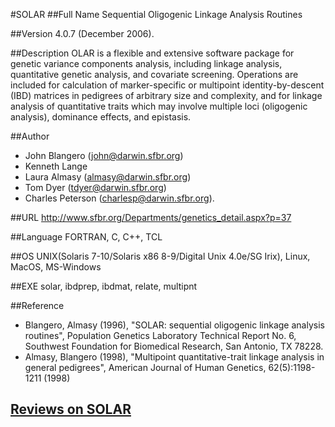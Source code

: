 #SOLAR
##Full Name
Sequential Oligogenic Linkage Analysis Routines

##Version
4.0.7 (December 2006).

##Description
OLAR is a flexible and extensive software package for genetic variance components analysis, including linkage analysis, quantitative genetic analysis, and covariate screening. Operations are included for calculation of marker-specific or multipoint identity-by-descent (IBD) matrices in pedigrees of arbitrary size and complexity, and for linkage analysis of quantitative traits which may involve multiple loci (oligogenic analysis), dominance effects, and epistasis.

##Author
* John Blangero (john@darwin.sfbr.org)
* Kenneth Lange
* Laura Almasy (almasy@darwin.sfbr.org)
* Tom Dyer (tdyer@darwin.sfbr.org)
* Charles Peterson (charlesp@darwin.sfbr.org).

##URL
http://www.sfbr.org/Departments/genetics_detail.aspx?p=37

##Language
FORTRAN, C, C++, TCL

##OS
UNIX(Solaris 7-10/Solaris x86 8-9/Digital Unix 4.0e/SG Irix), Linux, MacOS, MS-Windows

##EXE
solar, ibdprep, ibdmat, relate, multipnt

##Reference
* Blangero, Almasy (1996), "SOLAR: sequential oligogenic linkage analysis routines", Population Genetics Laboratory Technical Report No. 6, Southwest Foundation for Biomedical Research, San Antonio, TX 78228.
* Almasy, Blangero (1998), "Multipoint quantitative-trait linkage analysis in general pedigrees", American Journal of Human Genetics, 62(5):1198-1211 (1998)


## [Reviews on SOLAR](https://github.com/gaow/genetic-analysis-software/issues/548)